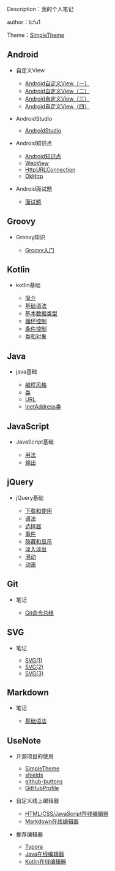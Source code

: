 Description：我的个人笔记

author：lcfu1

Theme：[SimpleTheme](https://github.com/lcfu1/SimpleTheme)

## Android

- 自定义View

  - [Android自定义View（一）](Android/CustomView/CustomView1.md)
  - [Android自定义View（二）](Android/CustomView/CustomView2.md)
  - [Android自定义View（三）](Android/CustomView/CustomView3.md)
  - [Android自定义View（四）](Android/CustomView/CustomView4.md)

- AndroidStudio

  - [AndroidStudio](Android/AndroidStudio.md)

- Android知识点

  - [Android知识点](Android/AndroidKnowledge.md)
  - [WebView](Android/Internet/WebView.md)
  - [HttpURLConnection](Android/Internet/HttpURLConnection.md)
  - [OkHttp](Android/Internet/OkHttp.md)

- Android面试题

  - [面试题](Android/Interview/interview.md)

## Groovy

- Groovy知识

  - [Groovy入门](Groovy/Groovy.md)
  
## Kotlin

- kotlin基础

  - [简介](Kotlin/Kotlin.md)
  - [基础语法](Kotlin/BasicGrammar.md)
  - [基本数据类型](Kotlin/PrimaryDataType.md)
  - [循环控制](Kotlin/CycleControl.md)
  - [条件控制](Kotlin/ConditionControl.md)
  - [类和对象](Kotlin/class.md)

## Java

- java基础

  - [编程风格](Java/CodingStyle.md)
  - [类](Java/class.md)
  - [URL](Java/URL.md)
  - [InetAddress类](Java/InetAddress.md)

## JavaScript

- JavaScript基础

  - [用法](JavaScript/use.md)
  - [输出](JavaScript/output.md)

## jQuery

- jQuery基础

  - [下载和使用](jQuery/download-and-use.md)
  - [语法](jQuery/syntax.md)
  - [选择器](jQuery/selector.md)
  - [事件](jQuery/event.md)
  - [隐藏和显示](jQuery/HideShow.md)
  - [淡入淡出](jQuery/fade.md)
  - [滑动](jQuery/slide.md)
  - [动画](jQuery/animate.md)

## Git

- 笔记

  - [Git命令总结](Git/git1.md)

## SVG

- 笔记

  - [SVG(1)](SVG/SVG1.md)
  - [SVG(2)](SVG/SVG2.md)
  - [SVG(3)](SVG/SVG3.md)

## Markdown

- 笔记

  - [基础语法](Markdown/markdown.md)

## UseNote

- 开源项目的使用

  - [SimpleTheme](Use/SimpleThemeDescription.md)
  - [shields](Use/shieldsDescription.md)
  - [github-buttons](Use/github-buttonsDescription.md)
  - [GitHubProfile](Use/GitHubProfileDescription.md)

- 自定义线上编辑器

  - [HTML/CSS/JavaScript在线编辑器](Use/HCJDescription.md)
  - [Markdown在线编辑器](Use/MarkdownDescription.md)

- 推荐编辑器

  - [Typora](Use/TyporaDescription.md)
  - [Java在线编辑器](Use/JavaDescription.md)
  - [Kotlin在线编辑器](Use/KotlinDescription.md)

